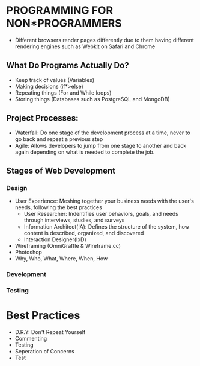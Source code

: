 # PROGRAMMING FOR NON*PROGRAMMERS

* Different browsers render pages differently due to them having different rendering engines such as Webkit on Safari and Chrome

## What Do Programs Actually Do?
* Keep track of values (Variables)
* Making decisions (if*>else)
* Repeating things (For and While loops)
* Storing things (Databases such as PostgreSQL and MongoDB)

## Project Processes:
* Waterfall: Do one stage of the development process at a time, never to go back and repeat a previous step
* Agile: Allows developers to jump from one stage to another and back again depending on what is needed to complete the job.

## Stages of Web Development
### Design
* User Experience: Meshing together your business needs with the user's needs, following the best practices
	* User Researcher: Indentifies user behaviors, goals, and needs through interviews, studies, and surveys
	* Information Architect(IA): Defines the structure of the system, how content is described, organized, and discovered
	* Interaction Designer(IxD)
* Wireframing (OmniGraffle & Wireframe.cc)
* Photoshop
* Why, Who, What, Where, When, How

### Development
### Testing

# Best Practices
* D.R.Y: Don't Repeat Yourself
* Commenting
* Testing
* Seperation of Concerns
* Test


